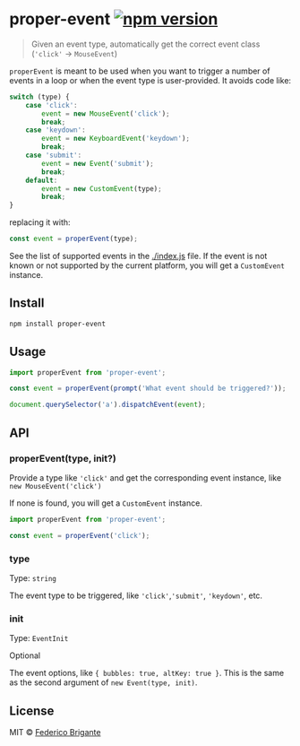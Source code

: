 # proper-event [![npm version](https://img.shields.io/npm/v/proper-event.svg)](https://www.npmjs.com/package/proper-event)

> Given an event type, automatically get the correct event class (`'click'` -> `MouseEvent`)

`properEvent` is meant to be used when you want to trigger a number of events in a loop or when the event type is user-provided. It avoids code like:

```js
switch (type) {
	case 'click':
		event = new MouseEvent('click');
		break;
	case 'keydown':
		event = new KeyboardEvent('keydown');
		break;
	case 'submit':
		event = new Event('submit');
		break;
	default:
		event = new CustomEvent(type);
		break;
}
```

replacing it with:

```js
const event = properEvent(type);
```

See the list of supported events in the [./index.js](./index.js) file. If the event is not known or not supported by the current platform, you will get a `CustomEvent` instance.

## Install

```sh
npm install proper-event
```

## Usage

```js
import properEvent from 'proper-event';

const event = properEvent(prompt('What event should be triggered?'));

document.querySelector('a').dispatchEvent(event);
```

## API

### properEvent(type, init?)

Provide a type like `'click'` and get the corresponding event instance, like `new MouseEvent('click')`

If none is found, you will get a `CustomEvent` instance.

```js
import properEvent from 'proper-event';

const event = properEvent('click');
```

### type

Type: `string`

The event type to be triggered, like `'click'`,`'submit'`, `'keydown'`, etc.

### init

Type: `EventInit`

Optional

The event options, like `{ bubbles: true, altKey: true }`. This is the same as the second argument of `new Event(type, init)`.

## License

MIT © [Federico Brigante](https://fregante.com)
